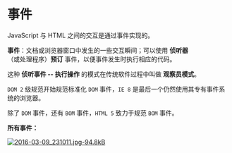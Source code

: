 # 事件
JavaScript 与 HTML 之间的交互是通过事件实现的。

**事件**：文档或浏览器窗口中发生的一些交互瞬间；可以使用 **侦听器**（或处理程序）**预订** 事件，以便事件发生时执行相应的代码。

这种 **侦听事件 -- 执行操作** 的模式在传统软件过程中叫做 **观察员模式**。

`DOM 2` 级规范开始规范标准化 `DOM` 事件，`IE 8` 是最后一个仍然使用其专有事件系统的浏览器。

除了 `DOM` 事件，还有 `BOM` 事件，`HTML 5` 致力于规范 `BOM` 事件。

**所有事件：**

[![2016-03-09_231011.jpg-94.8kB][1]](http://static.zybuluo.com/yangfch3/2w9h5rxckbk7i1ysjlul7b41/2016-03-09_231011.jpg)


  [1]: http://static.zybuluo.com/yangfch3/2w9h5rxckbk7i1ysjlul7b41/2016-03-09_231011.jpg
